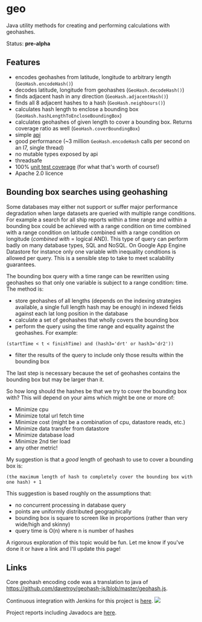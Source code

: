 geo
===

Java utility methods for creating and performing calculations with geohashes.

Status: **pre-alpha**

Features
----------

* encodes geohashes from latitude, longitude to arbitrary length (`GeoHash.encodeHash()`)
* decodes latitude, longitude from geohashes (`GeoHash.decodeHash()`)
* finds adjacent hash in any direction (`GeoHash.adjacentHash()`)
* finds all 8 adjacent hashes to a hash (`GeoHash.neighbours()`)
* calculates hash length to enclose a bounding box (`GeoHash.hashLengthToEncloseBoundingBox`)
* calculates geohashes of given length to cover a bounding box. Returns coverage ratio as well (`GeoHash.coverBoundingBox`)
* simple [api](https://xuml-tools.ci.cloudbees.com/job/geo%20site/site/apidocs/index.html)
* good performance (~3 million `GeoHash.encodeHash` calls per second on an I7, single thread)
* no mutable types exposed by api
* threadsafe 
* 100% [unit test coverage](https://xuml-tools.ci.cloudbees.com/job/geo%20site/site/cobertura/index.html) (for what that's worth of course!)
* Apache 2.0 licence

Bounding box searches using geohashing
---------------------------------------
Some databases may either not support or suffer major performance degradation when large datasets are queried with multiple range conditions. For example a search for all ship reports within a time range and within a bounding box could be achieved with a range condition on time combined with a range condition on latitude combined with a range condition on longitude (*combined with* = logical AND). This type of query can perform badly on many database types, SQL and NoSQL. On Google App Engine Datastore for instance only one variable with inequality conditions is allowed per query. This is a sensible step to take to meet scalability guarantees.

The bounding box query with a time range can be rewritten using geohashes so that only one variable is subject to a range condition: time.  The method is:

* store geohashes of all lengths (depends on the indexing strategies available, a single full length hash may be enough) in indexed fields against each lat long position in the database
* calculate a set of geohashes that wholly covers the bounding box
* perform the query using the time range and equality against the geohashes. For example:

```
(startTime < t < finishTime) and (hash3='drt' or hash3='dr2'))
```

* filter the results of the query to include only those results within the bounding box

The last step is necessary because the set of geohashes contains the bounding box but may be larger than it.

So how long should the hashes be that we try to cover the bounding box with? This will depend on your aims which might be one or more of:

* Minimize cpu
* Minimize total url fetch time
* Minimize cost (might be a combination of cpu, datastore reads, etc.)
* Minimize data transfer from datastore
* Minimize database load
* Minimize 2nd tier load
* any other metric!

My suggestion is that a *good* length of geohash to use to cover a bounding box is:
```
(the maximum length of hash to completely cover the bounding box with one hash) + 1
```

This suggestion is based roughly on the assumptions that:

* no concurrent processing in database query
* points are uniformly distributed geographically
* bounding box is square to screen like in proportions (rather than very wide/high and skinny)
* query time is O(n) where n is number of hashes

A rigorous exploration of this topic would be fun. Let me know if you've done it or have a link and I'll update this page!

Links
-------

Core geohash encoding code was a translation to java of https://github.com/davetroy/geohash-js/blob/master/geohash.js.

Continuous integration with Jenkins for this project is [here](https://xuml-tools.ci.cloudbees.com/). <a href="https://xuml-tools.ci.cloudbees.com/"><img  src="http://web-static-cloudfront.s3.amazonaws.com/images/badges/BuiltOnDEV.png"/></a>
 
Project reports including Javadocs are [here](https://xuml-tools.ci.cloudbees.com/job/geo%20site/site/project-reports.html).


